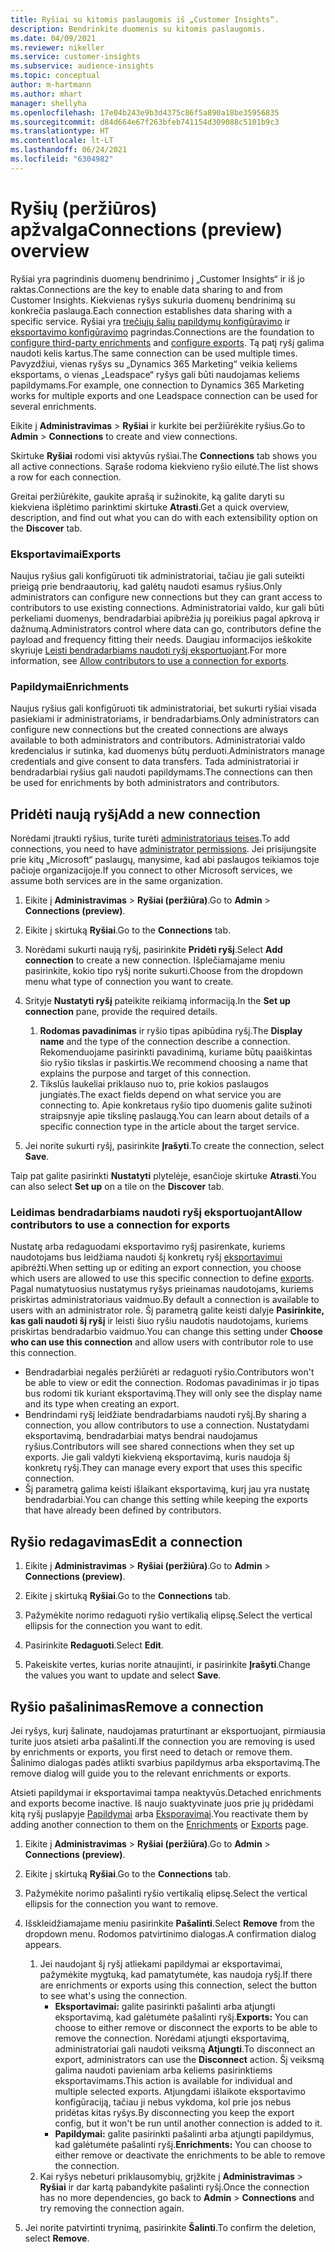 ```yaml
---
title: Ryšiai su kitomis paslaugomis iš „Customer Insights“.
description: Bendrinkite duomenis su kitomis paslaugomis.
ms.date: 04/09/2021
ms.reviewer: nikeller
ms.service: customer-insights
ms.subservice: audience-insights
ms.topic: conceptual
author: m-hartmann
ms.author: mhart
manager: shellyha
ms.openlocfilehash: 17e04b243e9b3d4375c86f5a890a18be35956835
ms.sourcegitcommit: d84d664e67f263bfeb741154d309088c5101b9c3
ms.translationtype: HT
ms.contentlocale: lt-LT
ms.lasthandoff: 06/24/2021
ms.locfileid: "6304982"
---
```

# <a name="connections-preview-overview"></a><span data-ttu-id="cb5e9-103">Ryšių (peržiūros) apžvalga</span><span class="sxs-lookup"><span data-stu-id="cb5e9-103">Connections (preview) overview</span></span>

<span data-ttu-id="cb5e9-104">Ryšiai yra pagrindinis duomenų bendrinimo į „Customer Insights“ ir iš jo raktas.</span><span class="sxs-lookup"><span data-stu-id="cb5e9-104">Connections are the key to enable data sharing to and from Customer Insights.</span></span> <span data-ttu-id="cb5e9-105">Kiekvienas ryšys sukuria duomenų bendrinimą su konkrečia paslauga.</span><span class="sxs-lookup"><span data-stu-id="cb5e9-105">Each connection establishes data sharing with a specific service.</span></span> <span data-ttu-id="cb5e9-106">Ryšiai yra [trečiųjų šalių papildymų konfigūravimo](enrichment-hub.md) ir [eksportavimo konfigūravimo](export-destinations.md) pagrindas.</span><span class="sxs-lookup"><span data-stu-id="cb5e9-106">Connections are the foundation to [configure third-party enrichments](enrichment-hub.md) and [configure exports](export-destinations.md).</span></span> <span data-ttu-id="cb5e9-107">Tą patį ryšį galima naudoti kelis kartus.</span><span class="sxs-lookup"><span data-stu-id="cb5e9-107">The same connection can be used multiple times.</span></span> <span data-ttu-id="cb5e9-108">Pavyzdžiui, vienas ryšys su „Dynamics 365 Marketing“ veikia keliems eksportams, o vienas „Leadspace“ ryšys gali būti naudojamas keliems papildymams.</span><span class="sxs-lookup"><span data-stu-id="cb5e9-108">For example, one connection to Dynamics 365 Marketing works for multiple exports and one Leadspace connection can be used for several enrichments.</span></span>

<span data-ttu-id="cb5e9-109">Eikite į **Administravimas** > **Ryšiai** ir kurkite bei peržiūrėkite ryšius.</span><span class="sxs-lookup"><span data-stu-id="cb5e9-109">Go to **Admin** > **Connections** to create and view connections.</span></span>

<span data-ttu-id="cb5e9-110">Skirtuke **Ryšiai** rodomi visi aktyvūs ryšiai.</span><span class="sxs-lookup"><span data-stu-id="cb5e9-110">The **Connections** tab shows you all active connections.</span></span> <span data-ttu-id="cb5e9-111">Sąraše rodoma kiekvieno ryšio eilutė.</span><span class="sxs-lookup"><span data-stu-id="cb5e9-111">The list shows a row for each connection.</span></span> 

<span data-ttu-id="cb5e9-112">Greitai peržiūrėkite, gaukite aprašą ir sužinokite, ką galite daryti su kiekviena išplėtimo parinktimi skirtuke **Atrasti**.</span><span class="sxs-lookup"><span data-stu-id="cb5e9-112">Get a quick overview, description, and find out what you can do with each extensibility option on the **Discover** tab.</span></span>

### <a name="exports"></a><span data-ttu-id="cb5e9-113">Eksportavimai</span><span class="sxs-lookup"><span data-stu-id="cb5e9-113">Exports</span></span>

<span data-ttu-id="cb5e9-114">Naujus ryšius gali konfigūruoti tik administratoriai, tačiau jie gali suteikti prieigą prie bendraautorių, kad galėtų naudoti esamus ryšius.</span><span class="sxs-lookup"><span data-stu-id="cb5e9-114">Only administrators can configure new connections but they can grant access to contributors to use existing connections.</span></span> <span data-ttu-id="cb5e9-115">Administratoriai valdo, kur gali būti perkeliami duomenys, bendradarbiai apibrėžia jų poreikius pagal apkrovą ir dažnumą.</span><span class="sxs-lookup"><span data-stu-id="cb5e9-115">Administrators control where data can go, contributors define the payload and frequency fitting their needs.</span></span> <span data-ttu-id="cb5e9-116">Daugiau informacijos ieškokite skyriuje [Leisti bendradarbiams naudoti ryšį eksportuojant](#allow-contributors-to-use-a-connection-for-exports).</span><span class="sxs-lookup"><span data-stu-id="cb5e9-116">For more information, see [Allow contributors to use a connection for exports](#allow-contributors-to-use-a-connection-for-exports).</span></span>

### <a name="enrichments"></a><span data-ttu-id="cb5e9-117">Papildymai</span><span class="sxs-lookup"><span data-stu-id="cb5e9-117">Enrichments</span></span>

<span data-ttu-id="cb5e9-118">Naujus ryšius gali konfigūruoti tik administratoriai, bet sukurti ryšiai visada pasiekiami ir administratoriams, ir bendradarbiams.</span><span class="sxs-lookup"><span data-stu-id="cb5e9-118">Only administrators can configure new connections but the created connections are always available to both administrators and contributors.</span></span> <span data-ttu-id="cb5e9-119">Administratoriai valdo kredencialus ir sutinka, kad duomenys būtų perduoti.</span><span class="sxs-lookup"><span data-stu-id="cb5e9-119">Administrators manage credentials and give consent to data transfers.</span></span> <span data-ttu-id="cb5e9-120">Tada administratoriai ir bendradarbiai ryšius gali naudoti papildymams.</span><span class="sxs-lookup"><span data-stu-id="cb5e9-120">The connections can then be used for enrichments by both administrators and contributors.</span></span>

## <a name="add-a-new-connection"></a><span data-ttu-id="cb5e9-121">Pridėti naują ryšį</span><span class="sxs-lookup"><span data-stu-id="cb5e9-121">Add a new connection</span></span>

<span data-ttu-id="cb5e9-122">Norėdami įtraukti ryšius, turite turėti [administratoriaus teises](permissions.md).</span><span class="sxs-lookup"><span data-stu-id="cb5e9-122">To add connections, you need to have [administrator permissions](permissions.md).</span></span> <span data-ttu-id="cb5e9-123">Jei prisijungsite prie kitų „Microsoft“ paslaugų, manysime, kad abi paslaugos teikiamos toje pačioje organizacijoje.</span><span class="sxs-lookup"><span data-stu-id="cb5e9-123">If you connect to other Microsoft services, we assume both services are in the same organization.</span></span>

1. <span data-ttu-id="cb5e9-124">Eikite į **Administravimas** > **Ryšiai (peržiūra)**.</span><span class="sxs-lookup"><span data-stu-id="cb5e9-124">Go to **Admin** > **Connections (preview)**.</span></span>

1. <span data-ttu-id="cb5e9-125">Eikite į skirtuką **Ryšiai**.</span><span class="sxs-lookup"><span data-stu-id="cb5e9-125">Go to the **Connections** tab.</span></span>

1. <span data-ttu-id="cb5e9-126">Norėdami sukurti naują ryšį, pasirinkite **Pridėti ryšį**.</span><span class="sxs-lookup"><span data-stu-id="cb5e9-126">Select **Add connection** to create a new connection.</span></span> <span data-ttu-id="cb5e9-127">Išplečiamajame meniu pasirinkite, kokio tipo ryšį norite sukurti.</span><span class="sxs-lookup"><span data-stu-id="cb5e9-127">Choose from the dropdown menu what type of connection you want to create.</span></span>

1. <span data-ttu-id="cb5e9-128">Srityje **Nustatyti ryšį** pateikite reikiamą informaciją.</span><span class="sxs-lookup"><span data-stu-id="cb5e9-128">In the **Set up connection** pane, provide the required details.</span></span> 
   1. <span data-ttu-id="cb5e9-129">**Rodomas pavadinimas** ir ryšio tipas apibūdina ryšį.</span><span class="sxs-lookup"><span data-stu-id="cb5e9-129">The **Display name** and the type of the connection describe a connection.</span></span> <span data-ttu-id="cb5e9-130">Rekomenduojame pasirinkti pavadinimą, kuriame būtų paaiškintas šio ryšio tikslas ir paskirtis.</span><span class="sxs-lookup"><span data-stu-id="cb5e9-130">We recommend choosing a name that explains the purpose and target of this connection.</span></span>
   1. <span data-ttu-id="cb5e9-131">Tikslūs laukeliai priklauso nuo to, prie kokios paslaugos jungiatės.</span><span class="sxs-lookup"><span data-stu-id="cb5e9-131">The exact fields depend on what service you are connecting to.</span></span> <span data-ttu-id="cb5e9-132">Apie konkretaus ryšio tipo duomenis galite sužinoti straipsnyje apie tikslinę paslaugą.</span><span class="sxs-lookup"><span data-stu-id="cb5e9-132">You can learn about details of a specific connection type in the article about the target service.</span></span>

1. <span data-ttu-id="cb5e9-133">Jei norite sukurti ryšį, pasirinkite **Įrašyti**.</span><span class="sxs-lookup"><span data-stu-id="cb5e9-133">To create the connection, select **Save**.</span></span>

<span data-ttu-id="cb5e9-134">Taip pat galite pasirinkti **Nustatyti** plytelėje, esančioje skirtuke **Atrasti**.</span><span class="sxs-lookup"><span data-stu-id="cb5e9-134">You can also select **Set up** on a tile on the **Discover** tab.</span></span>

### <a name="allow-contributors-to-use-a-connection-for-exports"></a><span data-ttu-id="cb5e9-135">Leidimas bendradarbiams naudoti ryšį eksportuojant</span><span class="sxs-lookup"><span data-stu-id="cb5e9-135">Allow contributors to use a connection for exports</span></span>

<span data-ttu-id="cb5e9-136">Nustatę arba redaguodami eksportavimo ryšį pasirenkate, kuriems naudotojams bus leidžiama naudoti šį konkretų ryšį [eksportavimui](export-destinations.md) apibrėžti.</span><span class="sxs-lookup"><span data-stu-id="cb5e9-136">When setting up or editing an export connection, you choose which users are allowed to use this specific connection to define [exports](export-destinations.md).</span></span> <span data-ttu-id="cb5e9-137">Pagal numatytuosius nustatymus ryšys prieinamas naudotojams, kuriems priskirtas administratoriaus vaidmuo.</span><span class="sxs-lookup"><span data-stu-id="cb5e9-137">By default a connection is available to users with an administrator role.</span></span> <span data-ttu-id="cb5e9-138">Šį parametrą galite keisti dalyje **Pasirinkite, kas gali naudoti šį ryšį** ir leisti šiuo ryšiu naudotis naudotojams, kuriems priskirtas bendradarbio vaidmuo.</span><span class="sxs-lookup"><span data-stu-id="cb5e9-138">You can change this setting under **Choose who can use this connection** and allow users with contributor role to use this connection.</span></span>

- <span data-ttu-id="cb5e9-139">Bendradarbiai negalės peržiūrėti ar redaguoti ryšio.</span><span class="sxs-lookup"><span data-stu-id="cb5e9-139">Contributors won't be able to view or edit the connection.</span></span> <span data-ttu-id="cb5e9-140">Rodomas pavadinimas ir jo tipas bus rodomi tik kuriant eksportavimą.</span><span class="sxs-lookup"><span data-stu-id="cb5e9-140">They will only see the display name and its type when creating an export.</span></span>
- <span data-ttu-id="cb5e9-141">Bendrindami ryšį leidžiate bendradarbiams naudoti ryšį.</span><span class="sxs-lookup"><span data-stu-id="cb5e9-141">By sharing a connection, you allow contributors to use a connection.</span></span> <span data-ttu-id="cb5e9-142">Nustatydami eksportavimą, bendradarbiai matys bendrai naudojamus ryšius.</span><span class="sxs-lookup"><span data-stu-id="cb5e9-142">Contributors will see shared connections when they set up exports.</span></span> <span data-ttu-id="cb5e9-143">Jie gali valdyti kiekvieną eksportavimą, kuris naudoja šį konkretų ryšį.</span><span class="sxs-lookup"><span data-stu-id="cb5e9-143">They can manage every export that uses this specific connection.</span></span>
- <span data-ttu-id="cb5e9-144">Šį parametrą galima keisti išlaikant eksportavimą, kurį jau yra nustatę bendradarbiai.</span><span class="sxs-lookup"><span data-stu-id="cb5e9-144">You can change this setting while keeping the exports that have already been defined by contributors.</span></span>

## <a name="edit-a-connection"></a><span data-ttu-id="cb5e9-145">Ryšio redagavimas</span><span class="sxs-lookup"><span data-stu-id="cb5e9-145">Edit a connection</span></span>

1. <span data-ttu-id="cb5e9-146">Eikite į **Administravimas** > **Ryšiai (peržiūra)**.</span><span class="sxs-lookup"><span data-stu-id="cb5e9-146">Go to **Admin** > **Connections (preview)**.</span></span>

1. <span data-ttu-id="cb5e9-147">Eikite į skirtuką **Ryšiai**.</span><span class="sxs-lookup"><span data-stu-id="cb5e9-147">Go to the **Connections** tab.</span></span>

1. <span data-ttu-id="cb5e9-148">Pažymėkite norimo redaguoti ryšio vertikalią elipsę.</span><span class="sxs-lookup"><span data-stu-id="cb5e9-148">Select the vertical ellipsis for the connection you want to edit.</span></span>

1. <span data-ttu-id="cb5e9-149">Pasirinkite **Redaguoti**.</span><span class="sxs-lookup"><span data-stu-id="cb5e9-149">Select **Edit**.</span></span>

1. <span data-ttu-id="cb5e9-150">Pakeiskite vertes, kurias norite atnaujinti, ir pasirinkite **Įrašyti**.</span><span class="sxs-lookup"><span data-stu-id="cb5e9-150">Change the values you want to update and select **Save**.</span></span>

## <a name="remove-a-connection"></a><span data-ttu-id="cb5e9-151">Ryšio pašalinimas</span><span class="sxs-lookup"><span data-stu-id="cb5e9-151">Remove a connection</span></span>

<span data-ttu-id="cb5e9-152">Jei ryšys, kurį šalinate, naudojamas praturtinant ar eksportuojant, pirmiausia turite juos atsieti arba pašalinti.</span><span class="sxs-lookup"><span data-stu-id="cb5e9-152">If the connection you are removing is used by enrichments or exports, you first need to detach or remove them.</span></span> <span data-ttu-id="cb5e9-153">Šalinimo dialogas padės atlikti svarbius papildymus arba eksportavimą.</span><span class="sxs-lookup"><span data-stu-id="cb5e9-153">The remove dialog will guide you to the relevant enrichments or exports.</span></span> 

<span data-ttu-id="cb5e9-154">Atsieti papildymai ir eksportavimai tampa neaktyvūs.</span><span class="sxs-lookup"><span data-stu-id="cb5e9-154">Detached enrichments and exports become inactive.</span></span> <span data-ttu-id="cb5e9-155">Iš naujo suaktyvinate juos prie jų pridėdami kitą ryšį puslapyje [Papildymai](enrichment-hub.md) arba [Eksporavimai](export-destinations.md).</span><span class="sxs-lookup"><span data-stu-id="cb5e9-155">You reactivate them by adding another connection to them on the [Enrichments](enrichment-hub.md) or [Exports](export-destinations.md) page.</span></span>

1. <span data-ttu-id="cb5e9-156">Eikite į **Administravimas** > **Ryšiai (peržiūra)**.</span><span class="sxs-lookup"><span data-stu-id="cb5e9-156">Go to **Admin** > **Connections (preview)**.</span></span>

1. <span data-ttu-id="cb5e9-157">Eikite į skirtuką **Ryšiai**.</span><span class="sxs-lookup"><span data-stu-id="cb5e9-157">Go to the **Connections** tab.</span></span>

1. <span data-ttu-id="cb5e9-158">Pažymėkite norimo pašalinti ryšio vertikalią elipsę.</span><span class="sxs-lookup"><span data-stu-id="cb5e9-158">Select the vertical ellipsis for the connection you want to remove.</span></span>

1. <span data-ttu-id="cb5e9-159">Išskleidžiamajame meniu pasirinkite **Pašalinti**.</span><span class="sxs-lookup"><span data-stu-id="cb5e9-159">Select **Remove** from the dropdown menu.</span></span> <span data-ttu-id="cb5e9-160">Rodomos patvirtinimo dialogas.</span><span class="sxs-lookup"><span data-stu-id="cb5e9-160">A confirmation dialog appears.</span></span>

   1. <span data-ttu-id="cb5e9-161">Jei naudojant šį ryšį atliekami papildymai ar eksportavimai, pažymėkite mygtuką, kad pamatytumėte, kas naudoja ryšį.</span><span class="sxs-lookup"><span data-stu-id="cb5e9-161">If there are enrichments or exports using this connection, select the button to see what's using the connection.</span></span>
      - <span data-ttu-id="cb5e9-162">**Eksportavimai:** galite pasirinkti pašalinti arba atjungti eksportavimą, kad galėtumėte pašalinti ryšį.</span><span class="sxs-lookup"><span data-stu-id="cb5e9-162">**Exports:** You can choose to either remove or disconnect the exports to be able to remove the connection.</span></span> <span data-ttu-id="cb5e9-163">Norėdami atjungti eksportavimą, administratoriai gali naudoti veiksmą **Atjungti**.</span><span class="sxs-lookup"><span data-stu-id="cb5e9-163">To disconnect an export, administrators can use the **Disconnect** action.</span></span> <span data-ttu-id="cb5e9-164">Šį veiksmą galima naudoti pavieniam arba keliems pasirinktiems eksportavimams.</span><span class="sxs-lookup"><span data-stu-id="cb5e9-164">This action is available for individual and multiple selected exports.</span></span> <span data-ttu-id="cb5e9-165">Atjungdami išlaikote eksportavimo konfigūraciją, tačiau ji nebus vykdoma, kol prie jos nebus pridėtas kitas ryšys.</span><span class="sxs-lookup"><span data-stu-id="cb5e9-165">By disconnecting you keep the export config, but it won't be run until another connection is added to it.</span></span>
      - <span data-ttu-id="cb5e9-166">**Papildymai:** galite pasirinkti pašalinti arba atjungti papildymus, kad galėtumėte pašalinti ryšį.</span><span class="sxs-lookup"><span data-stu-id="cb5e9-166">**Enrichments:** You can choose to either remove or deactivate the enrichments to be able to remove the connection.</span></span> 
   1. <span data-ttu-id="cb5e9-167">Kai ryšys nebeturi priklausomybių, grįžkite į **Administravimas** > **Ryšiai** ir dar kartą pabandykite pašalinti ryšį.</span><span class="sxs-lookup"><span data-stu-id="cb5e9-167">Once the connection has no more dependencies, go back to **Admin** > **Connections** and try removing the connection again.</span></span>

1. <span data-ttu-id="cb5e9-168">Jei norite patvirtinti trynimą, pasirinkite **Šalinti**.</span><span class="sxs-lookup"><span data-stu-id="cb5e9-168">To confirm the deletion, select **Remove**.</span></span>

